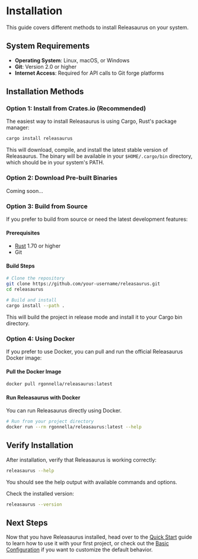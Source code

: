 # Installation

This guide covers different methods to install Releasaurus on your system.

## System Requirements

- **Operating System**: Linux, macOS, or Windows
- **Git**: Version 2.0 or higher
- **Internet Access**: Required for API calls to Git forge platforms

## Installation Methods

### Option 1: Install from Crates.io (Recommended)

The easiest way to install Releasaurus is using Cargo, Rust's package manager:

```bash
cargo install releasaurus
```

This will download, compile, and install the latest stable version of
Releasaurus. The binary will be available in your `$HOME/.cargo/bin` directory,
which should be in your system's PATH.

### Option 2: Download Pre-built Binaries

Coming soon...

### Option 3: Build from Source

If you prefer to build from source or need the latest development features:

#### Prerequisites

- [Rust](https://rustup.rs/) 1.70 or higher
- Git

#### Build Steps

```bash
# Clone the repository
git clone https://github.com/your-username/releasaurus.git
cd releasaurus

# Build and install
cargo install --path .
```

This will build the project in release mode and install it to your Cargo bin directory.

### Option 4: Using Docker

If you prefer to use Docker, you can pull and run the official Releasaurus
Docker image:

#### Pull the Docker Image

```bash
docker pull rgonnella/releasaurus:latest
```

#### Run Releasaurus with Docker

You can run Releasaurus directly using Docker.

```bash
# Run from your project directory
docker run --rm rgonnella/releasaurus:latest --help
```

## Verify Installation

After installation, verify that Releasaurus is working correctly:

```bash
releasaurus --help
```

You should see the help output with available commands and options.

Check the installed version:

```bash
releasaurus --version
```

## Next Steps

Now that you have Releasaurus installed, head over to the [Quick Start](./quick-start.md) guide to learn how to use it with your first project, or check out the [Basic Configuration](./basic-configuration.md) if you want to customize the default behavior.
